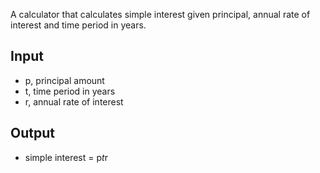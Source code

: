 A calculator that calculates simple interest given principal, annual rate of interest and time period in years.

## Input
   * p, principal amount
   * t, time period in years
   * r, annual rate of interest
## Output
   * simple interest = p*t*r
